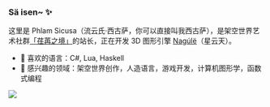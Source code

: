 ### Sä isen~ ✨

<!--
**sicusa/sicusa** is a ✨ _special_ ✨ repository because its `README.md` (this file) appears on your GitHub profile.

Here are some ideas to get you started:

- 🔭 I’m currently working on ...
- 🌱 I’m currently learning ...
- 👯 I’m looking to collaborate on ...
- 🤔 I’m looking for help with ...
- 💬 Ask me about ...
- 📫 How to reach me: ...
- 😄 Pronouns: ...
- ⚡ Fun fact: ...
-->

这里是 Phlam Sicusa（流云氏·西古萨，你可以直接叫我西古萨），是架空世界艺术社群[「荏苒之境」](https://gilatod.art)的站长，正在开发 3D 图形引擎 [Nagúlë](https://github.com/sicusa/Nagule)（星云天）。

- 🌱 喜欢的语言：C#, Lua, Haskell
- 🔭 感兴趣的领域：架空世界创作，人造语言，游戏开发，计算机图形学，函数式编程

<picture>
<source 
  srcset="https://github-readme-stats.vercel.app/api?username=sicusa&show_icons=true&hide=contribs&bg_color=00000000&border_color=EEEEEE2E"
  media="(prefers-color-scheme: dark)"
/>
<source
  srcset="https://github-readme-stats.vercel.app/api?username=sicusa&show_icons=true&hide=contribs"
  media="(prefers-color-scheme: light), (prefers-color-scheme: no-preference)"
/>
<img src="https://github-readme-stats.vercel.app/api?username=sicusa&show_icons=true&hide=contribs" />
</picture>
